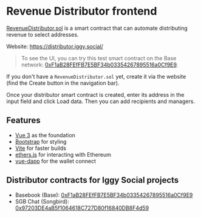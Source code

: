 # Revenue Distributor frontend

[RevenueDistributor.sol](https://github.com/iggy-social/iggy-contracts/blob/main/contracts/distributor/RevenueDistributor.sol) is a smart contract that can automate distributing revenue to select addresses.

Website: https://distributor.iggy.social/ 

> To see the UI, you can try this test smart contract on the Base network: [0xF1aB28FEfFB7E5BF34b03354267895516a0Cf9E9](https://distributor.iggy.social/?addr=0xF1aB28FEfFB7E5BF34b03354267895516a0Cf9E9).

If you don't have a `RevenueDistributor.sol` yet, create it via the website (find the Create button in the navigation bar).

Once your distributor smart contract is created, enter its address in the input field and click Load data. Then you can add recipients and managers.

## Features
- [Vue 3](https://v3.vuejs.org/guide/introduction.html#what-is-vue-js) as the foundation
- [Bootstrap](https://getbootstrap.com/) for styling
- [Vite](https://vitejs.dev/guide/) for faster builds
- [ethers.js](https://docs.ethers.io/v5/) for interacting with Ethereum
- [vue-dapp](https://github.com/chnejohnson/vue-dapp) for the wallet connect

## Distributor contracts for Iggy Social projects

- Basebook (Base): [0xF1aB28FEfFB7E5BF34b03354267895516a0Cf9E9](https://revenue-distributor-frontend.vercel.app/?addr=0xF1aB28FEfFB7E5BF34b03354267895516a0Cf9E9)
- SGB Chat (Songbird): [0x97203DE4aB5f1064618C727D80f16840DB8F4d59](https://revenue-distributor-frontend.vercel.app/?addr=0x97203DE4aB5f1064618C727D80f16840DB8F4d59)
